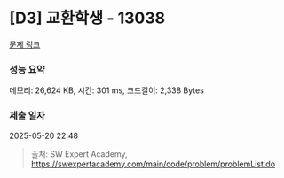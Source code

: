 # [D3] 교환학생 - 13038 

[문제 링크](https://swexpertacademy.com/main/code/problem/problemDetail.do?contestProbId=AXxNn6GaPW4DFASZ) 

### 성능 요약

메모리: 26,624 KB, 시간: 301 ms, 코드길이: 2,338 Bytes

### 제출 일자

2025-05-20 22:48



> 출처: SW Expert Academy, https://swexpertacademy.com/main/code/problem/problemList.do